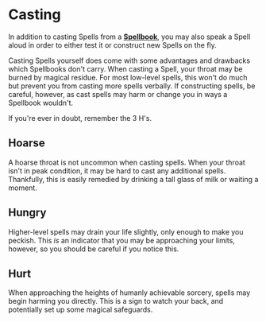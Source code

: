 # Casting

In addition to casting Spells from a **[Spellbook](../items/spellbook.md)**, you
may also speak a Spell aloud in order to either test it or construct
new Spells on the fly.

Casting Spells yourself does come with some advantages and drawbacks
which Spellbooks don't carry. When casting a Spell, your throat may be
burned by magical residue. For most low-level spells, this won't do much
but prevent you from casting more spells verbally. If constructing spells,
be careful, however, as cast spells may harm or change you in ways a
Spellbook wouldn't.

If you're ever in doubt, remember the 3 H's.

## Hoarse

A hoarse throat is not uncommon when casting spells.
When your throat isn't in peak condition, it may be hard to cast
any additional spells.
Thankfully, this is easily remedied by drinking a tall glass of
milk or waiting a moment.

## Hungry

Higher-level spells may drain your life slightly, only enough to make
you peckish.
This *is* an indicator that you may be approaching your limits, however,
so you should be careful if you notice this.

## Hurt

When approaching the heights of humanly achievable sorcery, spells may
begin harming you directly.
This is a sign to watch your back, and potentially set up some magical
safeguards.